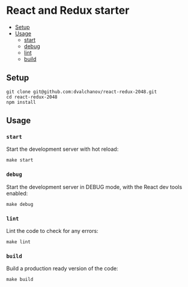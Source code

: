 # React and Redux starter

* [Setup](#setup)
* [Usage](#usage)
  * [start](#start)
  * [debug](#debug)
  * [lint](#lint)
  * [build](#build)

## Setup

```
git clone git@github.com:dvalchanov/react-redux-2048.git
cd react-redux-2048
npm install
```


## Usage

### `start`
Start the development server with hot reload:
```
make start
```

### `debug`
Start the development server in DEBUG mode, with the React dev tools enabled:
```
make debug
```

### `lint`
Lint the code to check for any errors:
```
make lint
```

### `build`
Build a production ready version of the code:
```
make build
```
